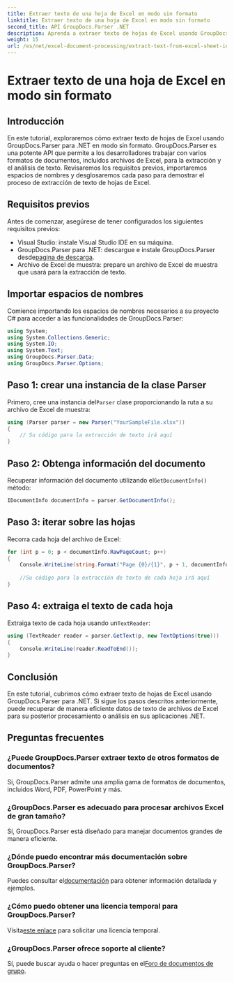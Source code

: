 ```yaml
---
title: Extraer texto de una hoja de Excel en modo sin formato
linktitle: Extraer texto de una hoja de Excel en modo sin formato
second_title: API GroupDocs.Parser .NET
description: Aprenda a extraer texto de hojas de Excel usando GroupDocs.Parser para .NET en este completo tutorial. Descargue y comience a analizar.
weight: 15
url: /es/net/excel-document-processing/extract-text-from-excel-sheet-in-raw-mode/
---
```


# Extraer texto de una hoja de Excel en modo sin formato

## Introducción
En este tutorial, exploraremos cómo extraer texto de hojas de Excel usando GroupDocs.Parser para .NET en modo sin formato. GroupDocs.Parser es una potente API que permite a los desarrolladores trabajar con varios formatos de documentos, incluidos archivos de Excel, para la extracción y el análisis de texto. Revisaremos los requisitos previos, importaremos espacios de nombres y desglosaremos cada paso para demostrar el proceso de extracción de texto de hojas de Excel.
## Requisitos previos
Antes de comenzar, asegúrese de tener configurados los siguientes requisitos previos:
- Visual Studio: instale Visual Studio IDE en su máquina.
-  GroupDocs.Parser para .NET: descargue e instale GroupDocs.Parser desde[pagina de descarga](https://releases.groupdocs.com/parser/net/).
- Archivo de Excel de muestra: prepare un archivo de Excel de muestra que usará para la extracción de texto.

## Importar espacios de nombres
Comience importando los espacios de nombres necesarios a su proyecto C# para acceder a las funcionalidades de GroupDocs.Parser:
```csharp
using System;
using System.Collections.Generic;
using System.IO;
using System.Text;
using GroupDocs.Parser.Data;
using GroupDocs.Parser.Options;
```
## Paso 1: crear una instancia de la clase Parser
 Primero, cree una instancia del`Parser` clase proporcionando la ruta a su archivo de Excel de muestra:
```csharp
using (Parser parser = new Parser("YourSampleFile.xlsx"))
{
    // Su código para la extracción de texto irá aquí
}
```
## Paso 2: Obtenga información del documento
 Recuperar información del documento utilizando el`GetDocumentInfo()` método:
```csharp
IDocumentInfo documentInfo = parser.GetDocumentInfo();
```
## Paso 3: iterar sobre las hojas
Recorra cada hoja del archivo de Excel:
```csharp
for (int p = 0; p < documentInfo.RawPageCount; p++)
{
    Console.WriteLine(string.Format("Page {0}/{1}", p + 1, documentInfo.RawPageCount));
    
    //Su código para la extracción de texto de cada hoja irá aquí
}
```
## Paso 4: extraiga el texto de cada hoja
 Extraiga texto de cada hoja usando un`TextReader`:
```csharp
using (TextReader reader = parser.GetText(p, new TextOptions(true)))
{
    Console.WriteLine(reader.ReadToEnd());
}
```

## Conclusión
En este tutorial, cubrimos cómo extraer texto de hojas de Excel usando GroupDocs.Parser para .NET. Si sigue los pasos descritos anteriormente, puede recuperar de manera eficiente datos de texto de archivos de Excel para su posterior procesamiento o análisis en sus aplicaciones .NET.

## Preguntas frecuentes
### ¿Puede GroupDocs.Parser extraer texto de otros formatos de documentos?
Sí, GroupDocs.Parser admite una amplia gama de formatos de documentos, incluidos Word, PDF, PowerPoint y más.
### ¿GroupDocs.Parser es adecuado para procesar archivos Excel de gran tamaño?
Sí, GroupDocs.Parser está diseñado para manejar documentos grandes de manera eficiente.
### ¿Dónde puedo encontrar más documentación sobre GroupDocs.Parser?
 Puedes consultar el[documentación](https://tutorials.groupdocs.com/parser/net/) para obtener información detallada y ejemplos.
### ¿Cómo puedo obtener una licencia temporal para GroupDocs.Parser?
 Visita[este enlace](https://purchase.groupdocs.com/temporary-license/) para solicitar una licencia temporal.
### ¿GroupDocs.Parser ofrece soporte al cliente?
Sí, puede buscar ayuda o hacer preguntas en el[Foro de documentos de grupo](https://forum.groupdocs.com/c/parser/17).